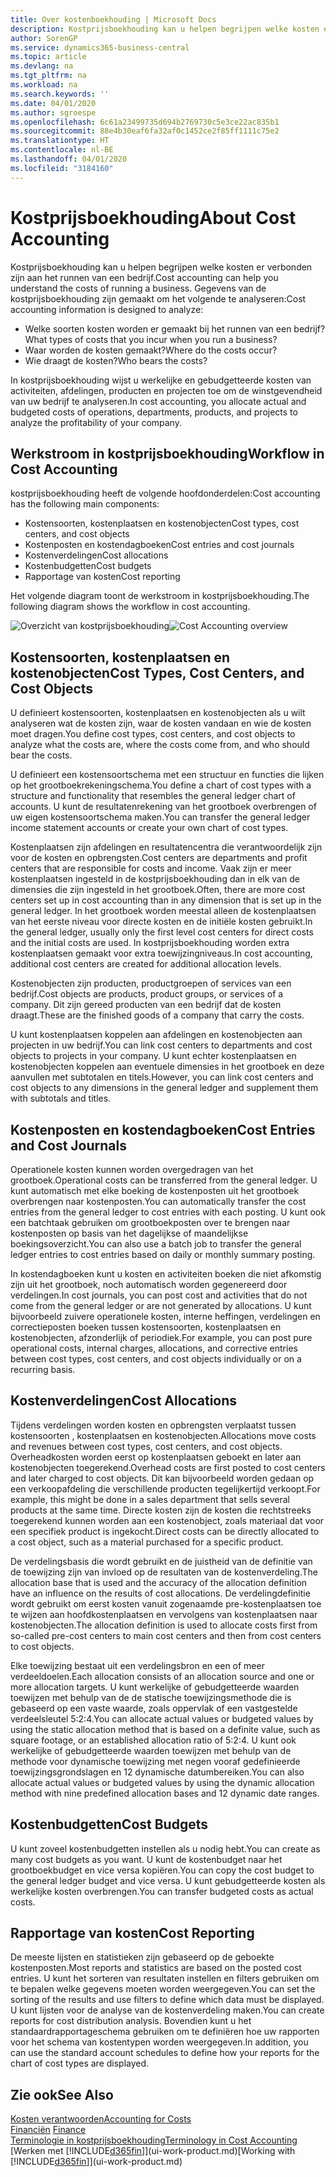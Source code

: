 ```yaml
---
title: Over kostenboekhouding | Microsoft Docs
description: Kostprijsboekhouding kan u helpen begrijpen welke kosten er verbonden zijn aan het runnen van een bedrijf.
author: SorenGP
ms.service: dynamics365-business-central
ms.topic: article
ms.devlang: na
ms.tgt_pltfrm: na
ms.workload: na
ms.search.keywords: ''
ms.date: 04/01/2020
ms.author: sgroespe
ms.openlocfilehash: 6c61a23499735d694b2769730c5e3ce22ac835b1
ms.sourcegitcommit: 88e4b30eaf6fa32af0c1452ce2f85ff1111c75e2
ms.translationtype: HT
ms.contentlocale: nl-BE
ms.lasthandoff: 04/01/2020
ms.locfileid: "3184160"
---
```

# <a name="about-cost-accounting"></a><span data-ttu-id="0bbb6-103">Kostprijsboekhouding</span><span class="sxs-lookup"><span data-stu-id="0bbb6-103">About Cost Accounting</span></span>
<span data-ttu-id="0bbb6-104">Kostprijsboekhouding kan u helpen begrijpen welke kosten er verbonden zijn aan het runnen van een bedrijf.</span><span class="sxs-lookup"><span data-stu-id="0bbb6-104">Cost accounting can help you understand the costs of running a business.</span></span> <span data-ttu-id="0bbb6-105">Gegevens van de kostprijsboekhouding zijn gemaakt om het volgende te analyseren:</span><span class="sxs-lookup"><span data-stu-id="0bbb6-105">Cost accounting information is designed to analyze:</span></span>  

-   <span data-ttu-id="0bbb6-106">Welke soorten kosten worden er gemaakt bij het runnen van een bedrijf?</span><span class="sxs-lookup"><span data-stu-id="0bbb6-106">What types of costs that you incur when you run a business?</span></span>  
-   <span data-ttu-id="0bbb6-107">Waar worden de kosten gemaakt?</span><span class="sxs-lookup"><span data-stu-id="0bbb6-107">Where do the costs occur?</span></span>  
-   <span data-ttu-id="0bbb6-108">Wie draagt de kosten?</span><span class="sxs-lookup"><span data-stu-id="0bbb6-108">Who bears the costs?</span></span>  

<span data-ttu-id="0bbb6-109">In kostprijsboekhouding wijst u werkelijke en gebudgetteerde kosten van activiteiten, afdelingen, producten en projecten toe om de winstgevendheid van uw bedrijf te analyseren.</span><span class="sxs-lookup"><span data-stu-id="0bbb6-109">In cost accounting, you allocate actual and budgeted costs of operations, departments, products, and projects to analyze the profitability of your company.</span></span>  

## <a name="workflow-in-cost-accounting"></a><span data-ttu-id="0bbb6-110">Werkstroom in kostprijsboekhouding</span><span class="sxs-lookup"><span data-stu-id="0bbb6-110">Workflow in Cost Accounting</span></span>  
<span data-ttu-id="0bbb6-111">kostprijsboekhouding heeft de volgende hoofdonderdelen:</span><span class="sxs-lookup"><span data-stu-id="0bbb6-111">Cost accounting has the following main components:</span></span>  

-   <span data-ttu-id="0bbb6-112">Kostensoorten, kostenplaatsen en kostenobjecten</span><span class="sxs-lookup"><span data-stu-id="0bbb6-112">Cost types, cost centers, and cost objects</span></span>  
-   <span data-ttu-id="0bbb6-113">Kostenposten en kostendagboeken</span><span class="sxs-lookup"><span data-stu-id="0bbb6-113">Cost entries and cost journals</span></span>  
-   <span data-ttu-id="0bbb6-114">Kostenverdelingen</span><span class="sxs-lookup"><span data-stu-id="0bbb6-114">Cost allocations</span></span>  
-   <span data-ttu-id="0bbb6-115">Kostenbudgetten</span><span class="sxs-lookup"><span data-stu-id="0bbb6-115">Cost budgets</span></span>
-   <span data-ttu-id="0bbb6-116">Rapportage van kosten</span><span class="sxs-lookup"><span data-stu-id="0bbb6-116">Cost reporting</span></span>  

<span data-ttu-id="0bbb6-117">Het volgende diagram toont de werkstroom in kostprijsboekhouding.</span><span class="sxs-lookup"><span data-stu-id="0bbb6-117">The following diagram shows the workflow in cost accounting.</span></span>  

<span data-ttu-id="0bbb6-118">![Overzicht van kostprijsboekhouding](media/costaccountingoverview.png "CostAccountingOverview")</span><span class="sxs-lookup"><span data-stu-id="0bbb6-118">![Cost Accounting overview](media/costaccountingoverview.png "CostAccountingOverview")</span></span>  

## <a name="cost-types-cost-centers-and-cost-objects"></a><span data-ttu-id="0bbb6-119">Kostensoorten, kostenplaatsen en kostenobjecten</span><span class="sxs-lookup"><span data-stu-id="0bbb6-119">Cost Types, Cost Centers, and Cost Objects</span></span>  
<span data-ttu-id="0bbb6-120">U definieert kostensoorten, kostenplaatsen en kostenobjecten als u wilt analyseren wat de kosten zijn, waar de kosten vandaan en wie de kosten moet dragen.</span><span class="sxs-lookup"><span data-stu-id="0bbb6-120">You define cost types, cost centers, and cost objects to analyze what the costs are, where the costs come from, and who should bear the costs.</span></span>  

<span data-ttu-id="0bbb6-121">U definieert een kostensoortschema met een structuur en functies die lijken op het grootboekrekeningschema.</span><span class="sxs-lookup"><span data-stu-id="0bbb6-121">You define a chart of cost types with a structure and functionality that resembles the general ledger chart of accounts.</span></span> <span data-ttu-id="0bbb6-122">U kunt de resultatenrekening van het grootboek overbrengen of uw eigen kostensoortschema maken.</span><span class="sxs-lookup"><span data-stu-id="0bbb6-122">You can transfer the general ledger income statement accounts or create your own chart of cost types.</span></span>  

<span data-ttu-id="0bbb6-123">Kostenplaatsen zijn afdelingen en resultatencentra die verantwoordelijk zijn voor de kosten en opbrengsten.</span><span class="sxs-lookup"><span data-stu-id="0bbb6-123">Cost centers are departments and profit centers that are responsible for costs and income.</span></span> <span data-ttu-id="0bbb6-124">Vaak zijn er meer kostenplaatsen ingesteld in de kostprijsboekhouding dan in elk van de dimensies die zijn ingesteld in het grootboek.</span><span class="sxs-lookup"><span data-stu-id="0bbb6-124">Often, there are more cost centers set up in cost accounting than in any dimension that is set up in the general ledger.</span></span> <span data-ttu-id="0bbb6-125">In het grootboek worden meestal alleen de kostenplaatsen van het eerste niveau voor directe kosten en de initiële kosten gebruikt.</span><span class="sxs-lookup"><span data-stu-id="0bbb6-125">In the general ledger, usually only the first level cost centers for direct costs and the initial costs are used.</span></span> <span data-ttu-id="0bbb6-126">In kostprijsboekhouding worden extra kostenplaatsen gemaakt voor extra toewijzingniveaus.</span><span class="sxs-lookup"><span data-stu-id="0bbb6-126">In cost accounting, additional cost centers are created for additional allocation levels.</span></span>  

<span data-ttu-id="0bbb6-127">Kostenobjecten zijn producten, productgroepen of services van een bedrijf.</span><span class="sxs-lookup"><span data-stu-id="0bbb6-127">Cost objects are products, product groups, or services of a company.</span></span> <span data-ttu-id="0bbb6-128">Dit zijn gereed producten van een bedrijf dat de kosten draagt.</span><span class="sxs-lookup"><span data-stu-id="0bbb6-128">These are the finished goods of a company that carry the costs.</span></span>  

<span data-ttu-id="0bbb6-129">U kunt kostenplaatsen koppelen aan afdelingen en kostenobjecten aan projecten in uw bedrijf.</span><span class="sxs-lookup"><span data-stu-id="0bbb6-129">You can link cost centers to departments and cost objects to projects in your company.</span></span> <span data-ttu-id="0bbb6-130">U kunt echter kostenplaatsen en kostenobjecten koppelen aan eventuele dimensies in het grootboek en deze aanvullen met subtotalen en titels.</span><span class="sxs-lookup"><span data-stu-id="0bbb6-130">However, you can link cost centers and cost objects to any dimensions in the general ledger and supplement them with subtotals and titles.</span></span>  

## <a name="cost-entries-and-cost-journals"></a><span data-ttu-id="0bbb6-131">Kostenposten en kostendagboeken</span><span class="sxs-lookup"><span data-stu-id="0bbb6-131">Cost Entries and Cost Journals</span></span>  
<span data-ttu-id="0bbb6-132">Operationele kosten kunnen worden overgedragen van het grootboek.</span><span class="sxs-lookup"><span data-stu-id="0bbb6-132">Operational costs can be transferred from the general ledger.</span></span> <span data-ttu-id="0bbb6-133">U kunt automatisch met elke boeking de kostenposten uit het grootboek overbrengen naar kostenposten.</span><span class="sxs-lookup"><span data-stu-id="0bbb6-133">You can automatically transfer the cost entries from the general ledger to cost entries with each posting.</span></span> <span data-ttu-id="0bbb6-134">U kunt ook een batchtaak gebruiken om grootboekposten over te brengen naar kostenposten op basis van het dagelijkse of maandelijkse boekingsoverzicht.</span><span class="sxs-lookup"><span data-stu-id="0bbb6-134">You can also use a batch job to transfer the general ledger entries to cost entries based on daily or monthly summary posting.</span></span>  

<span data-ttu-id="0bbb6-135">In kostendagboeken kunt u kosten en activiteiten boeken die niet afkomstig zijn uit het grootboek, noch automatisch worden gegenereerd door verdelingen.</span><span class="sxs-lookup"><span data-stu-id="0bbb6-135">In cost journals, you can post cost and activities that do not come from the general ledger or are not generated by allocations.</span></span> <span data-ttu-id="0bbb6-136">U kunt bijvoorbeeld zuivere operationele kosten, interne heffingen, verdelingen en correctieposten boeken tussen kostensoorten, kostenplaatsen en kostenobjecten, afzonderlijk of periodiek.</span><span class="sxs-lookup"><span data-stu-id="0bbb6-136">For example, you can post pure operational costs, internal charges, allocations, and corrective entries between cost types, cost centers, and cost objects individually or on a recurring basis.</span></span>  

## <a name="cost-allocations"></a><span data-ttu-id="0bbb6-137">Kostenverdelingen</span><span class="sxs-lookup"><span data-stu-id="0bbb6-137">Cost Allocations</span></span>  
<span data-ttu-id="0bbb6-138">Tijdens verdelingen worden kosten en opbrengsten verplaatst tussen kostensoorten , kostenplaatsen en kostenobjecten.</span><span class="sxs-lookup"><span data-stu-id="0bbb6-138">Allocations move costs and revenues between cost types, cost centers, and cost objects.</span></span> <span data-ttu-id="0bbb6-139">Overheadkosten worden eerst op kostenplaatsen geboekt en later aan kostenobjecten toegerekend.</span><span class="sxs-lookup"><span data-stu-id="0bbb6-139">Overhead costs are first posted to cost centers and later charged to cost objects.</span></span> <span data-ttu-id="0bbb6-140">Dit kan bijvoorbeeld worden gedaan op een verkoopafdeling die verschillende producten tegelijkertijd verkoopt.</span><span class="sxs-lookup"><span data-stu-id="0bbb6-140">For example, this might be done in a sales department that sells several products at the same time.</span></span> <span data-ttu-id="0bbb6-141">Directe kosten zijn de kosten die rechtstreeks toegerekend kunnen worden aan een kostenobject, zoals materiaal dat voor een specifiek product is ingekocht.</span><span class="sxs-lookup"><span data-stu-id="0bbb6-141">Direct costs can be directly allocated to a cost object, such as a material purchased for a specific product.</span></span>  

<span data-ttu-id="0bbb6-142">De verdelingsbasis die wordt gebruikt en de juistheid van de definitie van de toewijzing zijn van invloed op de resultaten van de kostenverdeling.</span><span class="sxs-lookup"><span data-stu-id="0bbb6-142">The allocation base that is used and the accuracy of the allocation definition have an influence on the results of cost allocations.</span></span> <span data-ttu-id="0bbb6-143">De verdelingdefinitie wordt gebruikt om eerst kosten vanuit zogenaamde pre-kostenplaatsen toe te wijzen aan hoofdkostenplaatsen en vervolgens van kostenplaatsen naar kostenobjecten.</span><span class="sxs-lookup"><span data-stu-id="0bbb6-143">The allocation definition is used to allocate costs first from so-called pre-cost centers to main cost centers and then from cost centers to cost objects.</span></span>  

<span data-ttu-id="0bbb6-144">Elke toewijzing bestaat uit een verdelingsbron en een of meer verdeeldoelen.</span><span class="sxs-lookup"><span data-stu-id="0bbb6-144">Each allocation consists of an allocation source and one or more allocation targets.</span></span> <span data-ttu-id="0bbb6-145">U kunt werkelijke of gebudgetteerde waarden toewijzen met behulp van de de statische toewijzingsmethode die is gebaseerd op een vaste waarde, zoals oppervlak of een vastgestelde verdeelsleutel 5:2:4.</span><span class="sxs-lookup"><span data-stu-id="0bbb6-145">You can allocate actual values or budgeted values by using the static allocation method that is based on a definite value, such as square footage, or an established allocation ratio of 5:2:4.</span></span> <span data-ttu-id="0bbb6-146">U kunt ook werkelijke of gebudgetteerde waarden toewijzen met behulp van de methode voor dynamische toewijzing met negen vooraf gedefinieerde toewijzingsgrondslagen en 12 dynamische datumbereiken.</span><span class="sxs-lookup"><span data-stu-id="0bbb6-146">You can also allocate actual values or budgeted values by using the dynamic allocation method with nine predefined allocation bases and 12 dynamic date ranges.</span></span>  

## <a name="cost-budgets"></a><span data-ttu-id="0bbb6-147">Kostenbudgetten</span><span class="sxs-lookup"><span data-stu-id="0bbb6-147">Cost Budgets</span></span>  
<span data-ttu-id="0bbb6-148">U kunt zoveel kostenbudgetten instellen als u nodig hebt.</span><span class="sxs-lookup"><span data-stu-id="0bbb6-148">You can create as many cost budgets as you want.</span></span> <span data-ttu-id="0bbb6-149">U kunt de kostenbudget naar het grootboekbudget en vice versa kopiëren.</span><span class="sxs-lookup"><span data-stu-id="0bbb6-149">You can copy the cost budget to the general ledger budget and vice versa.</span></span> <span data-ttu-id="0bbb6-150">U kunt gebudgetteerde kosten als werkelijke kosten overbrengen.</span><span class="sxs-lookup"><span data-stu-id="0bbb6-150">You can transfer budgeted costs as actual costs.</span></span>  

## <a name="cost-reporting"></a><span data-ttu-id="0bbb6-151">Rapportage van kosten</span><span class="sxs-lookup"><span data-stu-id="0bbb6-151">Cost Reporting</span></span>  
<span data-ttu-id="0bbb6-152">De meeste lijsten en statistieken zijn gebaseerd op de geboekte kostenposten.</span><span class="sxs-lookup"><span data-stu-id="0bbb6-152">Most reports and statistics are based on the posted cost entries.</span></span> <span data-ttu-id="0bbb6-153">U kunt het sorteren van resultaten instellen en filters gebruiken om te bepalen welke gegevens moeten worden weergegeven.</span><span class="sxs-lookup"><span data-stu-id="0bbb6-153">You can set the sorting of the results and use filters to define which data must be displayed.</span></span> <span data-ttu-id="0bbb6-154">U kunt lijsten voor de analyse van de kostenverdeling maken.</span><span class="sxs-lookup"><span data-stu-id="0bbb6-154">You can create reports for cost distribution analysis.</span></span> <span data-ttu-id="0bbb6-155">Bovendien kunt u het standaardrapportageschema gebruiken om te definiëren hoe uw rapporten voor het schema van kostentypen worden weergegeven.</span><span class="sxs-lookup"><span data-stu-id="0bbb6-155">In addition, you can use the standard account schedules to define how your reports for the chart of cost types are displayed.</span></span>  

## <a name="see-also"></a><span data-ttu-id="0bbb6-156">Zie ook</span><span class="sxs-lookup"><span data-stu-id="0bbb6-156">See Also</span></span>  
 [<span data-ttu-id="0bbb6-157">Kosten verantwoorden</span><span class="sxs-lookup"><span data-stu-id="0bbb6-157">Accounting for Costs</span></span>](finance-manage-cost-accounting.md)  
 <span data-ttu-id="0bbb6-158">[Financiën](finance.md) </span><span class="sxs-lookup"><span data-stu-id="0bbb6-158">[Finance](finance.md) </span></span>  
 [<span data-ttu-id="0bbb6-159">Terminologie in kostprijsboekhouding</span><span class="sxs-lookup"><span data-stu-id="0bbb6-159">Terminology in Cost Accounting</span></span>](finance-terminology-in-cost-accounting.md)  
 <span data-ttu-id="0bbb6-160">[Werken met [!INCLUDE[d365fin](includes/d365fin_md.md)]](ui-work-product.md)</span><span class="sxs-lookup"><span data-stu-id="0bbb6-160">[Working with [!INCLUDE[d365fin](includes/d365fin_md.md)]](ui-work-product.md)</span></span>

